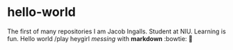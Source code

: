 # hello-world
The first of many repositories
I am Jacob Ingalls. Student at NIU.
Learning is fun.
Hello world
/play heygirl
*messing* with **markdown**
:bowtie: :tropical_fish: 

